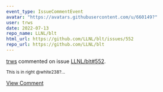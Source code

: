 ```yaml
---
event_type: IssueCommentEvent
avatar: "https://avatars.githubusercontent.com/u/660149?"
user: trws
date: 2022-07-13
repo_name: LLNL/blt
html_url: https://github.com/LLNL/blt/issues/552
repo_url: https://github.com/LLNL/blt
---
```


<a href='https://github.com/trws' target='_blank'>trws</a> commented on issue <a href='https://github.com/LLNL/blt/issues/552' target='_blank'>LLNL/blt#552</a>.

<small>This is in right @white238?...</small>

<a href='https://github.com/LLNL/blt/issues/552' target='_blank'>View Comment</a>